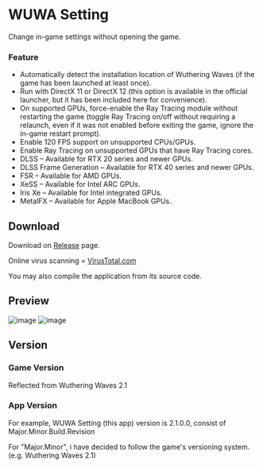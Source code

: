 # WUWA Setting
Change in-game settings without opening the game.

### Feature
- Automatically detect the installation location of Wuthering Waves (if the game has been launched at least once).
- Run with DirectX 11 or DirectX 12 (this option is available in the official launcher, but it has been included here for convenience).
- On supported GPUs, force-enable the Ray Tracing module without restarting the game (toggle Ray Tracing on/off without requiring a relaunch, even if it was not enabled before exiting the game, ignore the in-game restart prompt).
- Enable 120 FPS support on unsupported CPUs/GPUs.
- Enable Ray Tracing on unsupported GPUs that have Ray Tracing cores.
- DLSS – Available for RTX 20 series and newer GPUs.
- DLSS Frame Generation – Available for RTX 40 series and newer GPUs.
- FSR – Available for AMD GPUs.
- XeSS – Available for Intel ARC GPUs.
- Iris Xe – Available for Intel integrated GPUs.
- MetalFX – Available for Apple MacBook GPUs.

## Download

Download on [Release](https://github.com/DOTzX/WUWA-Setting/releases/latest) page.

Online virus scanning = [VirusTotal.com](https://www.virustotal.com/gui/file/640c38e0c75b1c28057b00ec8782c50a39a4f88c918cd1ad7286fc338b1bfafb)

You may also compile the application from its source code.

## Preview
![image](https://github.com/user-attachments/assets/d58c2a81-33c3-4e11-b6d6-7a934388f467)
![image](https://github.com/user-attachments/assets/b9442afd-8685-48e1-93fd-9c48105cb695)

## Version

### Game Version
Reflected from Wuthering Waves 2.1

### App Version

For example, WUWA Setting (this app) version is 2.1.0.0, consist of Major.Minor.Build.Revision

For "Major.Minor", i have decided to follow the game's versioning system. (e.g. Wuthering Waves 2.1)
